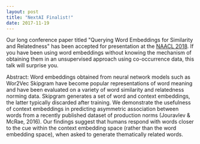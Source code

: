 ```yaml
---
layout: post
title: "NextAI Finalist!"
date: 2017-11-19
---
```


Our long conference paper titled "Querying Word Embeddings for Similarity and Relatedness" has been accepted for presentation at the [NAACL 2018](http://naacl2018.org). If you have been using word embeddings without knowing the mechanism of obtaining them in an unsupervised approach using co-occurrence data, this talk will surprise you. 

Abstract: Word embeddings obtained from neural network models such as Wor2Vec Skipgram have become popular representations of word meaning and have been evaluated on a variety of word similarity and relatedness norming data. Skipgram generates a set of word and context embeddings, the latter typically discarded after training. We demonstrate the usefulness of context embeddings in predicting asymmetric association between words from a recently published dataset of production norms (Jouravlev & McRae, 2016). Our findings suggest that humans respond with words closer to the cue within the context embedding space (rather than the word embedding space), when asked to generate thematically related words.


